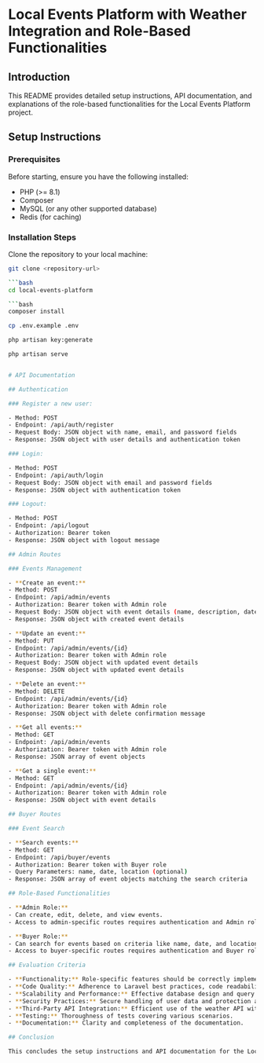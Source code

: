 # Local Events Platform with Weather Integration and Role-Based Functionalities

## Introduction

This README provides detailed setup instructions, API documentation, and explanations of the role-based functionalities for the Local Events Platform project.

## Setup Instructions

### Prerequisites

Before starting, ensure you have the following installed:

- PHP (>= 8.1)
- Composer
- MySQL (or any other supported database)
- Redis (for caching)

### Installation Steps

 Clone the repository to your local machine:

   ```bash
   git clone <repository-url>

   ```bash
   cd local-events-platform

   ```bash
   composer install

   cp .env.example .env

   php artisan key:generate

   php artisan serve


   # API Documentation

## Authentication

### Register a new user:

- Method: POST
- Endpoint: /api/auth/register
- Request Body: JSON object with name, email, and password fields
- Response: JSON object with user details and authentication token

### Login:

- Method: POST
- Endpoint: /api/auth/login
- Request Body: JSON object with email and password fields
- Response: JSON object with authentication token

### Logout:

- Method: POST
- Endpoint: /api/logout
- Authorization: Bearer token
- Response: JSON object with logout message

## Admin Routes

### Events Management

- **Create an event:**
  - Method: POST
  - Endpoint: /api/admin/events
  - Authorization: Bearer token with Admin role
  - Request Body: JSON object with event details (name, description, date, location)
  - Response: JSON object with created event details

- **Update an event:**
  - Method: PUT
  - Endpoint: /api/admin/events/{id}
  - Authorization: Bearer token with Admin role
  - Request Body: JSON object with updated event details
  - Response: JSON object with updated event details

- **Delete an event:**
  - Method: DELETE
  - Endpoint: /api/admin/events/{id}
  - Authorization: Bearer token with Admin role
  - Response: JSON object with delete confirmation message

- **Get all events:**
  - Method: GET
  - Endpoint: /api/admin/events
  - Authorization: Bearer token with Admin role
  - Response: JSON array of event objects

- **Get a single event:**
  - Method: GET
  - Endpoint: /api/admin/events/{id}
  - Authorization: Bearer token with Admin role
  - Response: JSON object with event details

## Buyer Routes

### Event Search

- **Search events:**
  - Method: GET
  - Endpoint: /api/buyer/events
  - Authorization: Bearer token with Buyer role
  - Query Parameters: name, date, location (optional)
  - Response: JSON array of event objects matching the search criteria

## Role-Based Functionalities

- **Admin Role:**
  - Can create, edit, delete, and view events.
  - Access to admin-specific routes requires authentication and Admin role.

- **Buyer Role:**
  - Can search for events based on criteria like name, date, and location.
  - Access to buyer-specific routes requires authentication and Buyer role.

## Evaluation Criteria

- **Functionality:** Role-specific features should be correctly implemented and functional.
- **Code Quality:** Adherence to Laravel best practices, code readability, and maintainability.
- **Scalability and Performance:** Effective database design and query optimization.
- **Security Practices:** Secure handling of user data and protection against common vulnerabilities.
- **Third-Party API Integration:** Efficient use of the weather API with proper error handling.
- **Testing:** Thoroughness of tests covering various scenarios.
- **Documentation:** Clarity and completeness of the documentation.

## Conclusion

This concludes the setup instructions and API documentation for the Local Events Platform. If you have any further questions or issues, please don't hesitate to reach out to the project maintainers. Thank you for using our platform!

